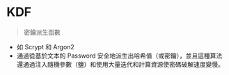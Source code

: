 # KDF
>密鑰派生函數
- 如 Scrypt 和 Argon2
- 通過從基於文本的 Password 安全地派生出哈希值（或密鑰），並且這種算法還通過注入隨機參數（鹽）和使用大量迭代和計算資源使密碼破解速度變慢。